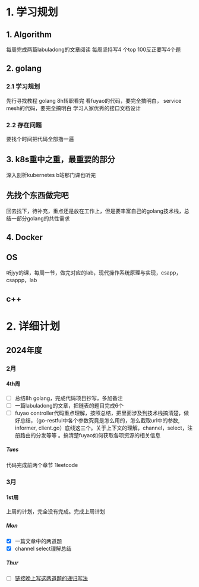 # 1. 学习规划

## 1. Algorithm
每周完成两篇labuladong的文章阅读
每周坚持写4 个top 100反正要写4个题

## 2. golang
### 2.1 学习规划
先行寻找教程
golang 8h转职看完
看fuyao的代码，要完全搞明白，
service mesh的代码，要完全搞明白
学习人家优秀的接口文档设计 

### 2.2 存在问题
要找个时间把代码全部撸一遍


## 3. k8s重中之重，最重要的部分
深入剖析kubernetes
b站那门课也听完

## 先找个东西做完吧
回去找下，待补充，重点还是放在工作上，但是要丰富自己的golang技术栈，总结一部分golang的共性需求

## 4. Docker

## OS
听jyy的课，每周一节，做完对应的lab，现代操作系统原理与实现，csapp，csappp，lab

## c++





# 2. 详细计划
## 2024年度
### 2月
#### 4th周
- [ ] 总结8h golang，完成代码项目抄写，多加备注
- [ ] 一篇labuladong的文章，把链表的题目完成6个
- [ ] fuyao controller代码重点理解，按照总结，把里面涉及到技术栈搞清楚，做好总结，（go-restful中各个参数究竟是怎么用的，怎么截取url中的参数, informer, client.go）底线这三个。关于上下文的理解，channel，select，注册路由的分发等等 。搞清楚fuyao如何获取各项资源的相关信息
##### Tues
代码完成前两个章节
1leetcode


### 3月
#### 1st周
上周的计划，完全没有完成。完成上周计划


##### Mon
- [x] 一篇文章中的两道题
- [x] channel select理解总结

##### Thur
- [ ] [链接晚上写这两道题的递归写法](https://labuladong.online/algo/data-structure/reverse-linked-list-recursion/#%E4%BA%8C%E3%80%81%E5%8F%8D%E8%BD%AC%E9%93%BE%E8%A1%A8%E5%89%8D-n-%E4%B8%AA%E8%8A%82%E7%82%B9)

